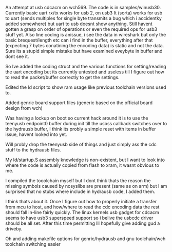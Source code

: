 An attempt at usb cdcacm on wch569. The code is in samples/winusb30. Currently basic uart rx/tx works for usb 2, on usb3 It (sorta) works for usb to uart (sends multiples for single byte transmits a bug which i accidentky added somewhere) but uart to usb doesnt show anything. Still havent gotten a grasp on order of operations or even the required ops for usb3 stuff yet. Also line coding is anissue, i see the data in wireshark but only the basic brequest/length etc can i find in the buffer, everything after that (expecting 7 bytes conatining the encoding data) is static and not the data. Sure its a stupid simple mistake but have examined eveybyte in buffer and dont see it.

So Ive added the coding struct and the various functions for setting/reading the uart encoding but its currently untested and useless till I figure out how to read the packet/buffer correctly to get the settings.

Edited the ld script to show ram usage like previous toolchain versions used to.

Added genric board support files (generic based on the official board design from wch)

Was having a lockup on boot so current hack around it is to use the teenyusb endpoint0 buffer during init till the usbss callback switches over to the hydrausb buffer, I think its probly a simple reset with items in buffer issue, havent looked into yet.

Will probly drop the teenyusb side of things and just simply ass the cdc stuff to the hydrausb files.

My ld/startup.S assembly knowledge is non-existent, but I want to look into where the code is actually copied from flash to xram, it wasnt obvious to me.

I compiled the tooolchain myself but I dont think thats the reason the missing symbols caused by nosyslibs are present (same as on arm) but I am surprised that no stubs where include in hydrausb code, I added them.

I think thats about it. Once I figure out how to properly initiate a transfer from mcu to host, and how/where to read the cdc encoding data the rest should fall in-line fairly quickly. The linux kernels usb gadget for cdcacm seems to have usb3 superspeed support so i belive the usbcdc driver should be all set. After this time permitting Ill hopefully give adding gud a driveby.

Oh and adding makefile options for genric/hydrausb and gnu toolchain/wch toolchain switching easier
